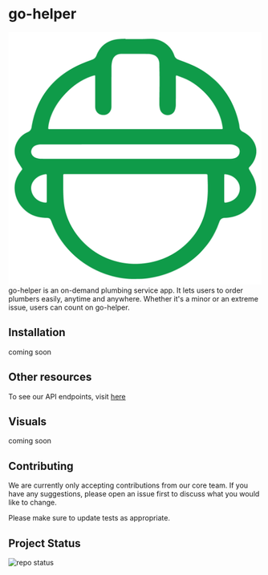 # go-helper
![go-helper logo](https://github.com/indirapravianti/go-helper/blob/master/app/src/main/res/drawable-v24/ic_logo_gohelper.png)
go-helper is an on-demand plumbing service app. It lets users to order plumbers easily, anytime and anywhere. Whether it's a minor or an extreme issue, users can count on go-helper.

## Installation
coming soon

## Other resources
To see our API endpoints, visit [here](https://go-tukang.herokuapp.com/docs)

## Visuals
coming soon

## Contributing
We are currently only accepting contributions from our core team. If you have any suggestions, please open an issue first to discuss what you would like to change.

Please make sure to update tests as appropriate. 

## Project Status
![repo status](https://www.repostatus.org/badges/latest/active.svg)
